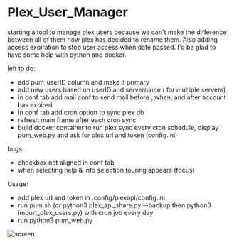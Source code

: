 # Plex_User_Manager

starting a tool to manage plex users because we can't make the difference between all of them now plex has decided to rename them. 
Also adding access expiration to stop user access when date passed.
I'd be glad to have some help with python and docker.

left to do:
- add pum_userID column and make it primary
- add new users based on userID and servername ( for multiple servers)
- in conf tab add mail conf to send mail before , when, and after account has expired
- in conf tab add cron option to sync plex db
- refresh main frame after each cron sync
- build docker container to run plex sync every cron schedule, display pum_web.py and ask for plex url and token (config.ini)

bugs:
- checkbox not aligned in conf tab
- when selecting help & info selection touring appears (focus)

Usage:
 - add plex url and token in .config/plexapi/config.ini
 - run pum.sh (or python3 plex_api_share.py --backup then python3 import_plex_users.py) with cron job every day
 - run python3 pum_web.py
 
![screen](https://user-images.githubusercontent.com/9554635/172479259-af074417-b187-4483-8e98-91dde70861ba.png)

